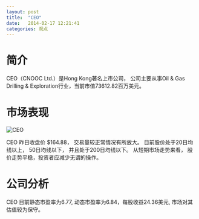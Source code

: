 ```yaml
---
layout: post
title:  "CEO"
date:   2014-02-17 12:21:41
categories: 观点
---
```


# 简介
CEO（CNOOC Ltd.）是Hong Kong著名上市公司，
公司主要从事Oil & Gas Drilling & Exploration行业，当前市值73612.82百万美元。

# 市场表现

![CEO](http://finviz.com/chart.ashx?t=CEO&ty=c&ta=1&p=d&s=l)

CEO 昨日收盘价 $164.88，
交易量较正常情况有所放大。
目前股价处于20日均线以上，
50日均线以下，
并且处于200日均线以下。
从短期市场走势来看，
股价走势平稳，投资者应减少无谓的操作。

# 公司分析
CEO 目前静态市盈率为6.77, 动态市盈率为6.84，每股收益24.36美元,
市场对其估值较为保守。
